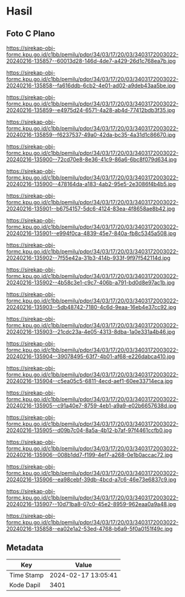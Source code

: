 # Hasil

## Foto C Plano

https://sirekap-obj-formc.kpu.go.id/c1bb/pemilu/pdpr/34/03/17/20/03/3403172003022-20240216-135857--60013d28-146d-4de7-a429-26d1c768ea7b.jpg

https://sirekap-obj-formc.kpu.go.id/c1bb/pemilu/pdpr/34/03/17/20/03/3403172003022-20240216-135858--fa616ddb-6cb2-4e01-ad02-a9deb43aa5be.jpg

https://sirekap-obj-formc.kpu.go.id/c1bb/pemilu/pdpr/34/03/17/20/03/3403172003022-20240216-135859--e4975d24-6571-4a28-ab4d-77412bdb3f35.jpg

https://sirekap-obj-formc.kpu.go.id/c1bb/pemilu/pdpr/34/03/17/20/03/3403172003022-20240216-135859--f6237537-49a0-42da-bc35-4a31d1c86670.jpg

https://sirekap-obj-formc.kpu.go.id/c1bb/pemilu/pdpr/34/03/17/20/03/3403172003022-20240216-135900--72cd70e8-8e36-41c9-86a6-6bc8f079d634.jpg

https://sirekap-obj-formc.kpu.go.id/c1bb/pemilu/pdpr/34/03/17/20/03/3403172003022-20240216-135900--478164da-a183-4ab2-95e5-2e3086f4b4b5.jpg

https://sirekap-obj-formc.kpu.go.id/c1bb/pemilu/pdpr/34/03/17/20/03/3403172003022-20240216-135901--b6754157-5dc6-4124-83ea-4f8658ae8b42.jpg

https://sirekap-obj-formc.kpu.go.id/c1bb/pemilu/pdpr/34/03/17/20/03/3403172003022-20240216-135901--e994f0ca-4839-45e7-840a-fb8c5345a508.jpg

https://sirekap-obj-formc.kpu.go.id/c1bb/pemilu/pdpr/34/03/17/20/03/3403172003022-20240216-135902--7f55e42a-31b3-414b-933f-9f97f542114d.jpg

https://sirekap-obj-formc.kpu.go.id/c1bb/pemilu/pdpr/34/03/17/20/03/3403172003022-20240216-135902--4b58c3e1-c9c7-406b-a791-bd0d8e97ac1b.jpg

https://sirekap-obj-formc.kpu.go.id/c1bb/pemilu/pdpr/34/03/17/20/03/3403172003022-20240216-135903--5db48742-7180-4c6d-9eaa-16eb4e37cc92.jpg

https://sirekap-obj-formc.kpu.go.id/c1bb/pemilu/pdpr/34/03/17/20/03/3403172003022-20240216-135903--21cdc23a-4e05-4313-8dba-1a0e331a4b46.jpg

https://sirekap-obj-formc.kpu.go.id/c1bb/pemilu/pdpr/34/03/17/20/03/3403172003022-20240216-135904--39078495-63f7-4b01-af68-e226dabca410.jpg

https://sirekap-obj-formc.kpu.go.id/c1bb/pemilu/pdpr/34/03/17/20/03/3403172003022-20240216-135904--c5ea05c5-6811-4ecd-aef1-60ee33714eca.jpg

https://sirekap-obj-formc.kpu.go.id/c1bb/pemilu/pdpr/34/03/17/20/03/3403172003022-20240216-135905--c91a40e7-8759-4eb1-a9a9-e02b6657638d.jpg

https://sirekap-obj-formc.kpu.go.id/c1bb/pemilu/pdpr/34/03/17/20/03/3403172003022-20240216-135905--d09b7c04-8a5a-4b12-b7af-97f4461ccfb0.jpg

https://sirekap-obj-formc.kpu.go.id/c1bb/pemilu/pdpr/34/03/17/20/03/3403172003022-20240216-135906--008b1dd7-f199-4ef7-a268-0e1b0accac72.jpg

https://sirekap-obj-formc.kpu.go.id/c1bb/pemilu/pdpr/34/03/17/20/03/3403172003022-20240216-135906--ea98cebf-39db-4bcd-a7c6-46e73e6837c9.jpg

https://sirekap-obj-formc.kpu.go.id/c1bb/pemilu/pdpr/34/03/17/20/03/3403172003022-20240216-135907--10d71ba8-07c0-45e2-8959-962eaa0a9a48.jpg

https://sirekap-obj-formc.kpu.go.id/c1bb/pemilu/pdpr/34/03/17/20/03/3403172003022-20240216-135858--ea02e1a2-53ed-4768-b6a9-5f0a0151f49c.jpg


## Metadata

| Key        | Value               |
| ---------- | ------------------- |
| Time Stamp | 2024-02-17 13:05:41 |
| Kode Dapil | 3401                |



